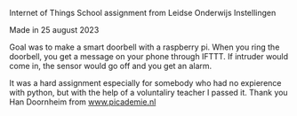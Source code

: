 Internet of Things 
School assignment from Leidse Onderwijs Instellingen

Made in 25 august 2023

Goal was to make a smart doorbell with a raspberry pi. 
When you ring the doorbell, you get a message on your phone through IFTTT. If intruder would come in, the sensor would go off and you get an alarm. 

It was a hard assignment especially for somebody who had no expierence with python, but with the help of a voluntaliry teacher I passed it. 
Thank you Han Doornheim from www.picademie.nl
